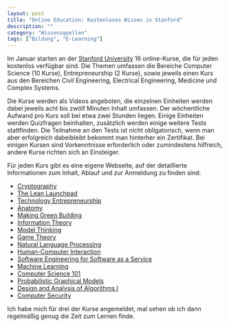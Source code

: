 ```yaml
---
layout: post
title: "Online Education: Kostenloses Wissen in Stanford"
description: ""
category: "Wissensquellen"
tags: ["Bildung", "E-Learning"]
---
```


Im Januar starten an der [Stanford University][1] 16 online-Kurse, die für jeden kostenlos verfügbar sind. Die Themen umfassen die Bereiche Computer Science (10 Kurse), Entrepreneurship (2 Kurse), sowie jeweils einen Kurs aus den Bereichen Civil Engineering, Electrical Engineering, Medicine und Complex Systems.

Die Kurse werden als Videos angeboten, die einzelnen Einheiten werden dabei jeweils acht bis zwölf Minuten Inhalt umfassen. Der wöchentliche Aufwand pro Kurs soll bei etwa zwei Stunden liegen. Einige Einheiten werden Quizfragen beinhalten, zusätzlich werden einige weitere Tests stattfinden. Die Teilnahme an den Tests ist nicht obligatorisch, wenn man aber erfolgreich dabeibleibt bekommt man hinterher ein Zertifikat. Bei einigen Kursen sind Vorkenntnisse erforderlich oder zumindestens hilfreich, andere Kurse richten sich an Einsteiger.

Für jeden Kurs gibt es eine eigene Webseite, auf der detaillierte Informationen zum Inhalt, Ablauf und zur Anmeldung zu finden sind:

- [Cryptography][2]
- [The Lean Launchpad][3]
- [Technology Entrepreneurship][4]
- [Anatomy][5]
- [Making Green Building][6]
- [Information Theory][7]
- [Model Thinking][8]
- [Game Theory][9]
- [Natural Language Processing][10]
- [Human-Computer Interaction][11]
- [Software Engineering for Software as a Service][12]
- [Machine Learning][13]
- [Computer Science 101][14]
- [Probabilistic Graphical Models][15]
- [Design and Analysis of Algorithms I][16]
- [Computer Security][17]

Ich habe mich für drei der Kurse angemeldet, mal sehen ob ich dann regelmäßig genug die Zeit zum Lernen finde.

[1]: http://www.stanford.edu/ "Stanford"
[2]: http://www.crypto-class.org/
[3]: http://www.launchpad-class.org/
[4]: http://www.venture-class.org/
[5]: http://www.anatomy-class.org/
[6]: http://www.greenbuilding-class.org/
[7]: http://www.infotheory-class.org/
[8]: http://www.modelthinker-class.org/
[9]: http://www.game-theory-class.org/
[10]: http://www.nlp-class.org/
[11]: http://www.hci-class.org/
[12]: http://www.saas-class.org/
[13]: http://jan2012.ml-class.org/
[14]: http://www.cs101-class.org/
[15]: http://www.pgm-class.org/
[16]: http://www.algo-class.org/
[17]: http://www.security-class.org/
